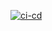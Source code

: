 [![ci-cd](https://github.com/venminder-nathanowens/github-foundations/actions/workflows/ci-cd.yml/badge.svg)](https://github.com/venminder-nathanowens/github-foundations/actions/workflows/ci-cd.yml)
